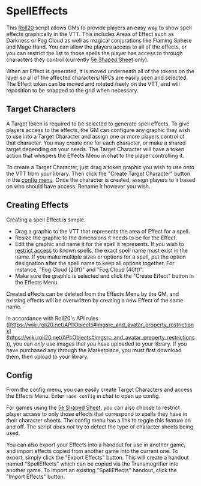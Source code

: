 # SpellEffects
This [Roll20](http://roll20.net/) script allows GMs to provide players an easy way to show spell effects graphically in the VTT. This includes Areas of Effect such as Darkness or Fog Cloud as well as magical conjurations like Flaming Sphere and Mage Hand. You can allow the players access to all of the effects, or you can restrict the list to those spells the player has access to through characters they control (currently [5e Shaped Sheet](http://github.com/mlenser/roll20-character-sheets/tree/master/5eShaped) only).

When an Effect is generated, it is moved underneath all of the tokens on the layer so all of the affected characters/NPCs are easily seen and selected. The Effect token can be moved and rotated freely on the VTT, and will reposition to be snapped to the grid when necessary.

## Target Characters
A Target token is required to be selected to generate spell effects. To give players access to the effects, the GM can configure any graphic they wish to use into a Target Character and assign one or more players control of that character. You may create one for each character, or make a shared target depending on your needs. The Target Character will have a token action that whispers the Effects Menu in chat to the player controlling it.

To create a Target Character, just drag a token graphic you wish to use onto the VTT from your library. Then click the "Create Target Character" button in the [config menu](#config). Once the character is created, assign players to it based on who should have access. Rename it however you wish.

## Creating Effects
Creating a spell Effect is simple.
- Drag a graphic to the VTT that represents the area of Effect for a spell.
- Resize the graphic to the dimensions it needs to be for the Effect.
- Edit the graphic and name it for the spell it represents. If you wish to [restrict access](#config) to known spells, the exact spell name must exist in the name. If you make multiple sizes or options for a spell, put the option designation after the spell name to keep all options together. For instance, "Fog Cloud (20ft)" and "Fog Cloud (40ft)".
- Make sure the graphic is selected and click the "Create Effect" button in the Effects Menu.

Created effects can be deleted from the Effects Menu by the GM, and existing effects will be overwritten by creating a new Effect of the same name.

In accordance with Roll20's API rules ([https://wiki.roll20.net/API:Objects#imgsrc_and_avatar_property_restrictions](https://wiki.roll20.net/API:Objects#imgsrc_and_avatar_property_restrictions)), you can *only* use images that you have uploaded to your library. If you have purchased any through the Marketplace, you must first download them, then upload to your library.

## Config
From the config menu, you can easily create Target Characters and access the Effects Menu. Enter `!aoe config` in chat to open up config.

For games using the [5e Shaped Sheet](http://github.com/mlenser/roll20-character-sheets/tree/master/5eShaped), you can also choose to restrict player access to only those effects that correspond to spells they have in their character sheets. The config menu has a link to toggle this feature on and off. The script *does not* try to detect the type of character sheets being used.

You can also export your Effects into a handout for use in another game, and import effects copied from another game into the current one. To export, simply click the "Export Effects" button. This will create a handout named "SpellEffects" which can be copied via the Transmogrifier into another game. To import an existing "SpellEffects" handout, click the "Import Effects" button.

